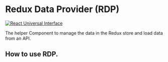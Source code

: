 # Redux Data Provider (RDP)

[![React Universal Interface](https://img.shields.io/badge/React-Universal%20Interface-green.svg)](https://github.com/streamich/react-universal-interface)

The helper Component to manage the data in the Redux store and load data from an API.

## How to use RDP.
